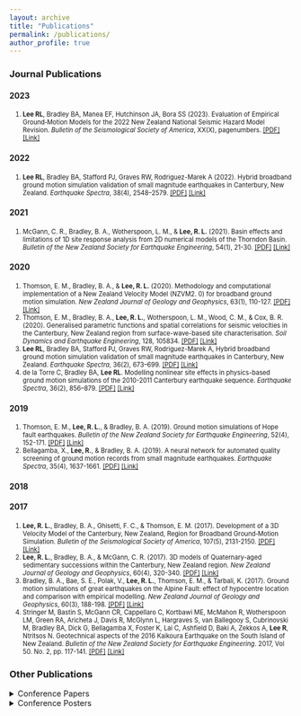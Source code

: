 ```yaml
---
layout: archive
title: "Publications"
permalink: /publications/
author_profile: true
---
```

<style>
    li {font-size: 0.8em;}
</style>

### Journal Publications

#### 2023

1. **Lee RL**, Bradley BA, Manea EF, Hutchinson JA, Bora SS (2023). Evaluation of Empirical Ground‐Motion Models for the 2022 New Zealand National Seismic Hazard Model Revision. *Bulletin of the Seismological Society of America*, XX(X), pagenumbers. [[PDF]](https://lee-robin.github.io/files/Journal/Lee_2023_EvaluationOfEmpiricalGMM_BSSA.pdf) [[Link]](https://doi.org/10.1785/0120230180)

#### 2022

1. **Lee RL**, Bradley BA, Stafford PJ, Graves RW, Rodriguez-Marek A (2022). Hybrid broadband ground motion simulation validation of small magnitude earthquakes in Canterbury, New Zealand. *Earthquake Spectra*, 38(4), 2548–2579. [[PDF]](https://lee-robin.github.io/files/Journal/Lee_2022_NZSmallMagnitudeSimulationValidation_ES.pdf) [[Link]](https://doi.org/10.1177/87552930221109297)

#### 2021

1. McGann, C. R., Bradley, B. A., Wotherspoon, L. M., & **Lee, R. L.** (2021). Basin effects and limitations of 1D site response analysis from 2D numerical models of the Thorndon Basin. *Bulletin of the New Zealand Society for Earthquake Engineering*, 54(1), 21-30. [[PDF]](https://lee-robin.github.io/files/Journal/McGann_2021_WellingtonBasin2DSiteResponse_BNZSEE.pdf) [[Link]](https://doi.org/10.5459/bnzsee.54.1.21-30)

#### 2020

1. Thomson, E. M., Bradley, B. A., & **Lee, R. L.** (2020). Methodology and computational implementation of a New Zealand Velocity Model (NZVM2. 0) for broadband ground motion simulation. *New Zealand Journal of Geology and Geophysics*, 63(1), 110-127. [[PDF]](https://lee-robin.github.io/files/Journal/Thomson_2020_NZVM2_NZJGG.pdf) [[Link]](https://doi.org/10.1080/00288306.2019.1636830)
2. Thomson, E. M., Bradley, B. A., **Lee, R. L.**, Wotherspoon, L. M., Wood, C. M., & Cox, B. R. (2020). Generalised parametric functions and spatial correlations for seismic velocities in the Canterbury, New Zealand region from surface-wave-based site characterisation. *Soil Dynamics and Earthquake Engineering*, 128, 105834. [[PDF]](https://lee-robin.github.io/files/Journal/Thomson_2020_ParametricFunctionsVelocity_SDEE.pdf) [[Link]](https://doi.org/10.1016/j.soildyn.2019.105834)
3. **Lee RL**, Bradley BA, Stafford PJ, Graves RW, Rodriguez-Marek A, Hybrid broadband ground motion simulation validation of small magnitude earthquakes in Canterbury, New Zealand. *Earthquake Spectra*, 36(2), 673–699. [[PDF]](https://lee-robin.github.io/files/Journal/Lee_2020_CanterburySmallMagnitudeSimulationValidation_ES.pdf) [[Link]](https://doi.org/10.1177/8755293019891718)
4. de la Torre C, Bradley BA, **Lee RL**. Modelling nonlinear site effects in physics-based ground motion simulations of the 2010-2011 Canterbury earthquake sequence. *Earthquake Spectra*, 36(2), 856–879. [[PDF]](https://lee-robin.github.io/files/Journal/delaTorre_2020_NonlinearSiteResponseCanterburySimulations_ES.pdf) [[Link]](https://doi.org/10.1177/8755293019891729)

#### 2019

1. Thomson, E. M., **Lee, R. L.**, & Bradley, B. A. (2019). Ground motion simulations of Hope fault earthquakes. *Bulletin of the New Zealand Society for Earthquake Engineering*, 52(4), 152-171. [[PDF]](https://lee-robin.github.io/files/Journal/Thomson_2020_HopeFaultSimulation_BNZSEE.pdf) [[Link]](https://doi.org/10.5459/bnzsee.52.4.152-171)
2. Bellagamba, X., **Lee, R.**, & Bradley, B. A. (2019). A neural network for automated quality screening of ground motion records from small magnitude earthquakes. *Earthquake Spectra*, 35(4), 1637-1661. [[PDF]](https://lee-robin.github.io/files/Journal/Bellagamba_2019_GroundMotionClassificationNeuralNetwork_ES.pdf) [[Link]](https://doi.org/10.1193/122118EQS292M)

#### 2018

#### 2017

1. **Lee, R. L.**, Bradley, B. A., Ghisetti, F. C., & Thomson, E. M. (2017). Development of a 3D Velocity Model of the Canterbury, New Zealand, Region for Broadband Ground‐Motion Simulation. *Bulletin of the Seismological Society of America*, 107(5), 2131-2150. [[PDF]](https://lee-robin.github.io/files/Journal/Lee_2017_CantVM_BSSA.pdf) [[Link]](https://doi.org/10.1785/0120160326)
2. **Lee, R. L.**, Bradley, B. A., & McGann, C. R. (2017). 3D models of Quaternary-aged sedimentary successions within the Canterbury, New Zealand region. *New Zealand Journal of Geology and Geophysics*, 60(4), 320-340. [[PDF]](https://lee-robin.github.io/files/Journal/Lee_2017_QuaternaryModel_NZJGG.pdf) [[Link]](https://doi.org/10.1080/00288306.2017.1334671)
3. Bradley, B. A., Bae, S. E., Polak, V., **Lee, R. L.**, Thomson, E. M., & Tarbali, K. (2017). Ground motion simulations of great earthquakes on the Alpine Fault: effect of hypocentre location and comparison with empirical modelling. *New Zealand Journal of Geology and Geophysics*, 60(3), 188-198. [[PDF]](https://lee-robin.github.io/files/Journal/Bradley_2017_GroundMotionSimulationAlpineFault_NZJGG.pdf) [[Link]](https://doi.org/10.1080/00288306.2017.1297313)
4. Stringer M, Bastin S, McGann CR, Cappellaro C, Kortbawi ME, McMahon R, Wotherspoon LM, Green RA, Aricheta J, Davis R, McGlynn L, Hargraves S, van Ballegooy S, Cubrinovski M, Bradley BA, Dick G, Bellagamba X, Foster K, Lai C, Ashfield D, Baki A, Zekkos A, **Lee R**, Ntritsos N. Geotechnical aspects of the 2016 Kaikoura Earthquake on the South Island of New Zealand.  *Bulletin of the New Zealand Society for Earthquake Engineering*. 2017, Vol 50. No. 2, pp. 117-141. [[PDF]](https://lee-robin.github.io/files/Journal/Stringer_2017_GeotechnicalAspectsKaikoura_BNZSEE.pdf) [[Link]](https://doi.org/10.5459/bnzsee.50.2.117-141)

### Other Publications

<details>
    <summary>Conference Papers</summary>
    <ul>
        <li><a href="/files/ConferencePapers/Bradley_2018_SimulationBasedGmSimulationNzGeohazards_GEESDV.pdf" target="_blank">Bradley_2018_SimulationBasedGmSimulationNzGeohazards_GEESDV.pdf</a></li>
        <li><a href="/files/ConferencePapers/Bradley_2020_Cybershake19p5_NZSEE.pdf" target="_blank">Bradley_2020_Cybershake19p5_NZSEE.pdf</a></li>
        <li><a href="/files/ConferencePapers/Hutchinson_2021_ProgressOnNzgmdbNshm_NZSEE.pdf" target="_blank">Hutchinson_2021_ProgressOnNzgmdbNshm_NZSEE.pdf</a></li>
        <li><a href="/files/ConferencePapers/Hutchinson_2022_2021NZgroundmotiondatabase_NZSEE.pdf" target="_blank">Hutchinson_2022_2021NZgroundmotiondatabase_NZSEE.pdf</a></li>
        <li><a href="/files/ConferencePapers/Kaiser_2016_GeoNetStationSiteCharacterization2015Update_NZSEE.pdf" target="_blank">Kaiser_2016_GeoNetStationSiteCharacterization2015Update_NZSEE.pdf</a></li>
        <li><a href="/files/ConferencePapers/Kaiser_2021_WellingtonBasinUpdatePresentation_NZSEE.pdf" target="_blank">Kaiser_2021_WellingtonBasinUpdatePresentation_NZSEE.pdf</a></li>
        <li><a href="/files/ConferencePapers/Lee_2013_VerticalGroundMotionsCanterburyEarthquakes_NZSEE.pdf" target="_blank">Lee_2013_VerticalGroundMotionsCanterburyEarthquakes_NZSEE.pdf</a></li>
        <li><a href="/files/ConferencePapers/Lee_2014_OngoingDevelopmentCanterbury3DVelocityModel_NZSEE.pdf" target="_blank">Lee_2014_OngoingDevelopmentCanterbury3DVelocityModel_NZSEE.pdf</a></li>
        <li><a href="/files/ConferencePapers/Lee_2015_3DgeologyBasedVelocityModelCanterbury_NZSEE.pdf" target="_blank">Lee_2015_3DgeologyBasedVelocityModelCanterbury_NZSEE.pdf</a></li>
        <li><a href="/files/ConferencePapers/Lee_2018_GmSimValidationCanterbury_NZSEE.pdf" target="_blank">Lee_2018_GmSimValidationCanterbury_NZSEE.pdf</a></li>
        <li><a href="/files/ConferencePapers/Lee_2018_ValidationGmCanterburySmallMw_GEESDV.pdf" target="_blank">Lee_2018_ValidationGmCanterburySmallMw_GEESDV.pdf</a></li>
        <li><a href="/files/ConferencePapers/Lee_2019_TowardNzWideValidationBroadbandGmSim_PCEE.pdf" target="_blank">Lee_2019_TowardNzWideValidationBroadbandGmSim_PCEE.pdf</a></li>
        <li><a href="/files/ConferencePapers/Lee_2020_SourceModellingConsiderationsGmSimValidation_NZSEE.pdf" target="_blank">Lee_2020_SourceModellingConsiderationsGmSimValidation_NZSEE.pdf</a></li>
        <li><a href="/files/ConferencePapers/Lee_2021_GmSimValidationModerateMagNzEvents_NZSEE.pdf" target="_blank">Lee_2021_GmSimValidationModerateMagNzEvents_NZSEE.pdf</a></li>
        <li><a href="/files/ConferencePapers/Lee_2022_EvaluationGmmsNzDatabase_NZSEE.pdf" target="_blank">Lee_2022_EvaluationGmmsNzDatabase_NZSEE.pdf</a></li>
        <li><a href="/files/ConferencePapers/Loghman_2021_ValidationGmSimulationsComplexStructuralResponse_NZSEE.pdf" target="_blank">Loghman_2021_ValidationGmSimulationsComplexStructuralResponse_NZSEE.pdf</a></li>
        <li><a href="/files/ConferencePapers/Neill_2019_ParameterUncertaintySensitivityAnalysis22Feb2011Eq_PCEE.pdf" target="_blank">Neill_2019_ParameterUncertaintySensitivityAnalysis22Feb2011Eq_PCEE.pdf</a></li>
        <li><a href="/files/ConferencePapers/Neill_2021_GmSimValidationWUncertaintiesSmallMagCanterburyStudy_NZSEE.pdf" target="_blank">Neill_2021_GmSimValidationWUncertaintiesSmallMagCanterburyStudy_NZSEE.pdf</a></li>
        <li><a href="/files/ConferencePapers/Nguyen_2021_FullWaveformTomographySthIslandNz_NZSEE.pdf" target="_blank">Nguyen_2021_FullWaveformTomographySthIslandNz_NZSEE.pdf</a></li>
        <li><a href="/files/ConferencePapers/Tarbali_2019_Cybershakev18p5NzPsha_7ICEGE.pdf" target="_blank">Tarbali_2019_Cybershakev18p5NzPsha_7ICEGE.pdf</a></li>
        <li><a href="/files/ConferencePapers/Tarbali_2019_Cybershakev18p5_PCEE.pdf" target="_blank">Tarbali_2019_Cybershakev18p5_PCEE.pdf</a></li>
    </ul>
</details>

<details>
    <summary>Conference Posters</summary>
    <ul>
        <li><a href="/files/ConferencePosters/Bellagamba_2018_GMClassification_QCAM_poster.pdf" target="_blank">Bellagamba_2018_GMClassification_QCAM_poster.pdf</a></li>
        <li><a href="/files/ConferencePosters/Bradley_2015_CanterburyVelocityModelV1_SCEC_poster.pdf" target="_blank">Bradley_2015_CanterburyVelocityModelV1_SCEC_poster.pdf</a></li>
        <li><a href="/files/ConferencePosters/Bradley_2019_Cybershake19p5_QCAMSCEC_poster.pdf" target="_blank">Bradley_2019_Cybershake19p5_QCAMSCEC_poster.pdf</a></li>
        <li><a href="/files/ConferencePosters/Dupuis_2020_NNetGmClassification_QCAM_poster.pdf" target="_blank">Dupuis_2020_NNetGmClassification_QCAM_poster.pdf</a></li>
        <li><a href="/files/ConferencePosters/Huang_2017_RealTimeGroundMotionSim_QCAM_poster.pdf" target="_blank">Huang_2017_RealTimeGroundMotionSim_QCAM_poster.pdf</a></li>
        <li><a href="/files/ConferencePosters/Lee_2013_CanterburyVelocityModel_SCEC_poster.pdf" target="_blank">Lee_2013_CanterburyVelocityModel_SCEC_poster.pdf</a></li>
        <li><a href="/files/ConferencePosters/Lee_2014_ProgressTowardCanterburyVelocityModelV1_SCEC_poster.pdf" target="_blank">Lee_2014_ProgressTowardCanterburyVelocityModelV1_SCEC_poster.pdf</a></li>
        <li><a href="/files/ConferencePosters/Lee_2016_GMSVInversion_SCEC_poster.pdf" target="_blank">Lee_2016_GMSVInversion_SCEC_poster.pdf</a></li>
        <li><a href="/files/ConferencePosters/Lee_2016_QualityFactorCorrelations_NZSEE_poster.pdf" target="_blank">Lee_2016_QualityFactorCorrelations_NZSEE_poster.pdf</a></li>
        <li><a href="/files/ConferencePosters/Lee_2017_SystematicGmSimulationCanterburySmallMwEvents_QCAM_poster.pdf" target="_blank">Lee_2017_SystematicGmSimulationCanterburySmallMwEvents_QCAM_poster.pdf</a></li>
        <li><a href="/files/ConferencePosters/Lee_2018_ValidationGmSimNzWideEqs_QCAM_poster.pdf" target="_blank">Lee_2018_ValidationGmSimNzWideEqs_QCAM_poster.pdf</a></li>
        <li><a href="/files/ConferencePosters/Lee_2019_NzWideGmSimValidation_QCAMSCEC_poster.pdf" target="_blank">Lee_2019_NzWideGmSimValidation_QCAMSCEC_poster.pdf</a></li>
        <li><a href="/files/ConferencePosters/Lee_2020_SourceConsiderationModMagGmSimValidation_QCAM_poster.pdf" target="_blank">Lee_2020_SourceConsiderationModMagGmSimValidation_QCAM_poster.pdf</a></li>
        <li><a href="/files/ConferencePosters/Loghman_2020_GmSimValidationComplexSystems_QCAM_poster.pdf" target="_blank">Loghman_2020_GmSimValidationComplexSystems_QCAM_poster.pdf</a></li>
        <li><a href="/files/ConferencePosters/Motha_2018_QcGmSimWorkflow_QCAM_poster.pdf" target="_blank">Motha_2018_QcGmSimWorkflow_QCAM_poster.pdf</a></li>
        <li><a href="/files/ConferencePosters/Motha_2020_Cybershake20p11_QCAM_poster.pdf" target="_blank">Motha_2020_Cybershake20p11_QCAM_poster.pdf</a></li>
        <li><a href="/files/ConferencePosters/Neill_2019_GmSimValidationWUncertainty_QCAMSCEC_poster.pdf" target="_blank">Neill_2019_GmSimValidationWUncertainty_QCAMSCEC_poster.pdf</a></li>
        <li><a href="/files/ConferencePosters/Neill_2020_GmSimValidationWUncertainty_QCAM_poster.pdf" target="_blank">Neill_2020_GmSimValidationWUncertainty_QCAM_poster.pdf</a></li>
        <li><a href="/files/ConferencePosters/Nguyen_2019_CanterburyFullWaveformTomography_QCAMSCEC_Poster.pdf" target="_blank">Nguyen_2019_CanterburyFullWaveformTomography_QCAMSCEC_Poster.pdf</a></li>
        <li><a href="/files/ConferencePosters/Nguyen_2020_CmtInversion3dVm_SouthIslandNZ_GSNZ_poster.pdf" target="_blank">Nguyen_2020_CmtInversion3dVm_SouthIslandNZ_GSNZ_poster.pdf</a></li>
        <li><a href="/files/ConferencePosters/Nguyen_2020_WaveformTomographySthIsland_QCAM_poster.pdf" target="_blank">Nguyen_2020_WaveformTomographySthIsland_QCAM_poster.pdf</a></li>
        <li><a href="/files/ConferencePosters/Nguyen_2020_waveformtomography_SouthIslandNZ_SCEC_poster.pdf" target="_blank">Nguyen_2020_waveformtomography_SouthIslandNZ_SCEC_poster.pdf</a></li>
        <li><a href="/files/ConferencePosters/Paterson_2020_HikurangiCurvedGeometry_QCAM_poster.pdf" target="_blank">Paterson_2020_HikurangiCurvedGeometry_QCAM_poster.pdf</a></li>
        <li><a href="/files/ConferencePosters/Schill_2020_NNetGmSimulation_QCAM_poster.pdf" target="_blank">Schill_2020_NNetGmSimulation_QCAM_poster.pdf</a></li>
        <li><a href="/files/ConferencePosters/Thomson_2016_CantVM1VisualizationAndExtensions_NZSEE_poster.pdf" target="_blank">Thomson_2016_CantVM1VisualizationAndExtensions_NZSEE_poster.pdf</a></li>
        <li><a href="/files/ConferencePosters/Thomson_2016_SthIslandVelocityModel_QCAM_poster.pdf" target="_blank">Thomson_2016_SthIslandVelocityModel_QCAM_poster.pdf</a></li>
        <li><a href="/files/ConferencePosters/Thomson_2018_HopeFaultGmSimulation_SCEC_poster.pdf" target="_blank">Thomson_2018_HopeFaultGmSimulation_SCEC_poster.pdf</a></li>
        <li><a href="/files/ConferencePosters/Vyas_2018_SiteSpecificHfSimulation_QCAM_poster.pdf" target="_blank">Vyas_2018_SiteSpecificHfSimulation_QCAM_poster.pdf</a></li>
    </ul>
</details>
